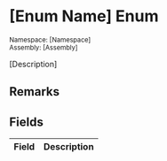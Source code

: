 # [Enum Name] Enum

<sub>Namespace: [Namespace]  
Assembly: [Assembly]</sub>

[Description]

## Remarks

## Fields
| Field | Description |
| ----- | ----------- |